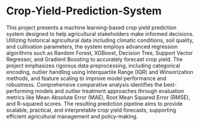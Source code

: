 # Crop-Yield-Prediction-System

This project presents a machine learning-based crop yield prediction system designed to help agricultural stakeholders make informed decisions. Utilizing historical agricultural data including climatic conditions, soil quality, and cultivation parameters, the system employs advanced regression algorithms such as Random Forest, XGBoost, Decision Tree, Support Vector Regressor, and Gradient Boosting to accurately forecast crop yield. The project emphasizes rigorous data preprocessing, including categorical encoding, outlier handling using Interquartile Range (IQR) and Winsorization methods, and feature scaling to improve model performance and robustness. Comprehensive comparative analysis identifies the best-performing models and outlier treatment approaches through evaluation metrics like Mean Absolute Error (MAE), Root Mean Squared Error (RMSE), and R-squared scores. The resulting prediction pipeline aims to provide scalable, practical, and interpretable crop yield forecasts, supporting efficient agricultural management and policy-making.
